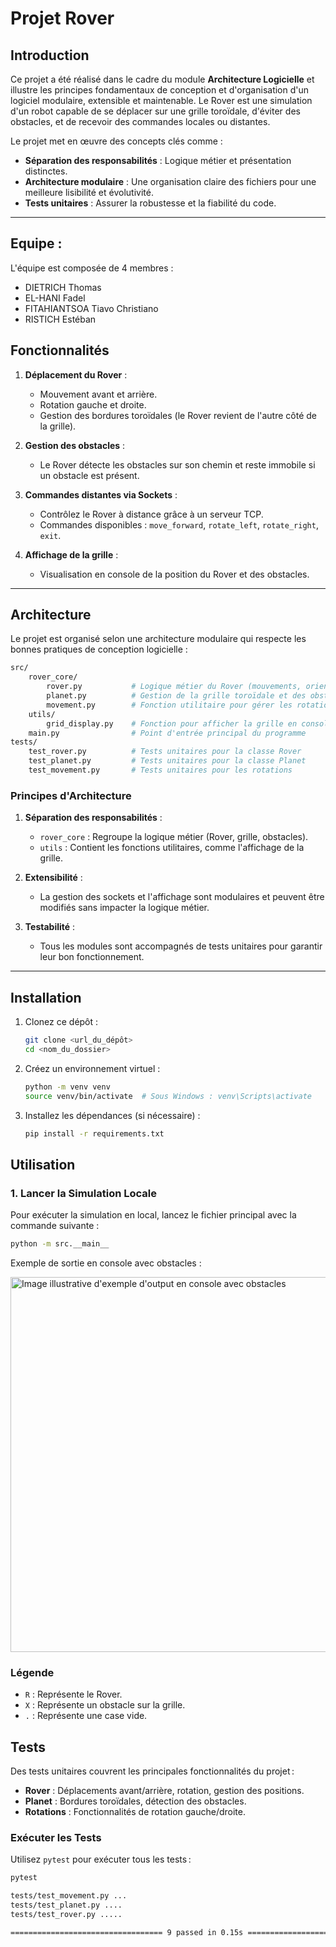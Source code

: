 # Projet Rover

## Introduction

Ce projet a été réalisé dans le cadre du module **Architecture Logicielle** et illustre les principes fondamentaux de conception et d'organisation d'un logiciel modulaire, extensible et maintenable. Le Rover est une simulation d'un robot capable de se déplacer sur une grille toroïdale, d'éviter des obstacles, et de recevoir des commandes locales ou distantes.

Le projet met en œuvre des concepts clés comme :
- **Séparation des responsabilités** : Logique métier et présentation distinctes.
- **Architecture modulaire** : Une organisation claire des fichiers pour une meilleure lisibilité et évolutivité.
- **Tests unitaires** : Assurer la robustesse et la fiabilité du code.

---

## Equipe : 

L'équipe est composée de 4 membres : 
- DIETRICH Thomas
- EL-HANI Fadel
- FITAHIANTSOA Tiavo Christiano
- RISTICH Estéban


## Fonctionnalités

1. **Déplacement du Rover** :
   - Mouvement avant et arrière.
   - Rotation gauche et droite.
   - Gestion des bordures toroïdales (le Rover revient de l'autre côté de la grille).

2. **Gestion des obstacles** :
   - Le Rover détecte les obstacles sur son chemin et reste immobile si un obstacle est présent.

3. **Commandes distantes via Sockets** :
   - Contrôlez le Rover à distance grâce à un serveur TCP.
   - Commandes disponibles : `move_forward`, `rotate_left`, `rotate_right`, `exit`.

4. **Affichage de la grille** :
   - Visualisation en console de la position du Rover et des obstacles.

---

## Architecture

Le projet est organisé selon une architecture modulaire qui respecte les bonnes pratiques de conception logicielle :

```bash
src/
    rover_core/
        rover.py           # Logique métier du Rover (mouvements, orientation)
        planet.py          # Gestion de la grille toroïdale et des obstacles
        movement.py        # Fonction utilitaire pour gérer les rotations
    utils/
        grid_display.py    # Fonction pour afficher la grille en console
    main.py                # Point d'entrée principal du programme
tests/
    test_rover.py          # Tests unitaires pour la classe Rover
    test_planet.py         # Tests unitaires pour la classe Planet
    test_movement.py       # Tests unitaires pour les rotations
```



### **Principes d'Architecture**

1. **Séparation des responsabilités** :
   - `rover_core` : Regroupe la logique métier (Rover, grille, obstacles).
   - `utils` : Contient les fonctions utilitaires, comme l'affichage de la grille.

2. **Extensibilité** :
   - La gestion des sockets et l'affichage sont modulaires et peuvent être modifiés sans impacter la logique métier.

3. **Testabilité** :
   - Tous les modules sont accompagnés de tests unitaires pour garantir leur bon fonctionnement.

---

## Installation

1. Clonez ce dépôt :
   ```bash
   git clone <url_du_dépôt>
   cd <nom_du_dossier>
   ```

2. Créez un environnement virtuel :
    ```bash
    python -m venv venv
    source venv/bin/activate  # Sous Windows : venv\Scripts\activate
    ```
    
3. Installez les dépendances (si nécessaire) :
    ```bash
    pip install -r requirements.txt
    ```

## Utilisation

### **1. Lancer la Simulation Locale**
Pour exécuter la simulation en local, lancez le fichier principal avec la commande suivante :
```bash
python -m src.__main__
```

Exemple de sortie en console avec obstacles :

<img src="image.png" alt="Image illustrative d'exemple d'output en console avec obstacles" width="600" />

### Légende
- `R` : Représente le Rover.
- `X` : Représente un obstacle sur la grille.
- `.` : Représente une case vide.


## Tests

Des tests unitaires couvrent les principales fonctionnalités du projet :
- **Rover** : Déplacements avant/arrière, rotation, gestion des positions.
- **Planet** : Bordures toroïdales, détection des obstacles.
- **Rotations** : Fonctionnalités de rotation gauche/droite.

### Exécuter les Tests
Utilisez `pytest` pour exécuter tous les tests :
```bash
pytest

tests/test_movement.py ...                                                                          [ 33%]
tests/test_planet.py ....                                                                           [ 66%]
tests/test_rover.py .....                                                                          [100%]

================================== 9 passed in 0.15s ===================================

